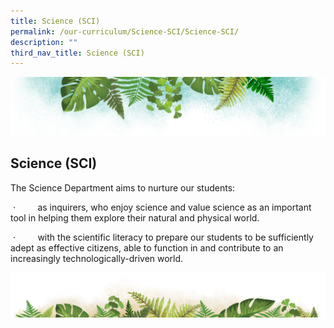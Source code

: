 ```yaml
---
title: Science (SCI)
permalink: /our-curriculum/Science-SCI/Science-SCI/
description: ""
third_nav_title: Science (SCI)
---
```

![](/images/Banner.png)

**Science (SCI)**
-------------

The Science Department aims to nurture our students:

 ·         as inquirers, who enjoy science and value science as an important tool in helping them explore their natural and physical world.

 ·         with the scientific literacy to prepare our students to be sufficiently adept as effective citizens, able to function in and contribute to an increasingly technologically-driven world.
 
 ![](/images/bg-bottom.png)